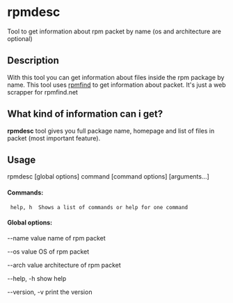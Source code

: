 # rpmdesc
Tool to get information about rpm packet by name (os and architecture are optional)

## Description
With this tool you can get information about files inside the rpm package by name.
This tool uses [rpmfind](https://rpmfind.net) to get information about packet.
It's just a web scrapper for rpmfind.net

## What kind of information can i get?
__rpmdesc__ tool gives you full package name, homepage and list of files in packet (most important feature).

## Usage

rpmdesc [global options] command [command options] [arguments...]

#### Commands:
     help, h  Shows a list of commands or help for one command

#### Global options:
   --name value   name of rpm packet
   
   --os value     OS of rpm packet
   
   --arch value   architecture of rpm packet
   
   --help, -h     show help
   
   --version, -v  print the version
